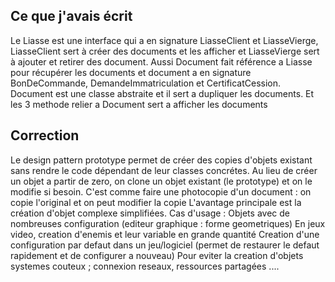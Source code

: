 ## Ce que j'avais écrit
Le Liasse est une interface qui a en signature LiasseClient et LiasseVierge, LiasseClient sert à créer des documents et les afficher et LiasseVierge sert à ajouter et retirer des document. Aussi Document fait référence a Liasse pour récupérer les documents et document a en signature BonDeCommande, DemandeImmatriculation et CertificatCession. Document est une classe abstraite et il sert a dupliquer les documents. Et les 3 methode relier a Document sert a afficher les documents

## Correction

Le design pattern prototype permet de créer des copies d'objets existant sans rendre le code dépendant de leur classes concrétes. Au lieu de créer un objet a partir de zero, on clone un objet existant (le prototype) et on le modifie si besoin.
C'est comme faire une photocopie d'un document : on copie l'original et on peut modifier la copie
L'avantage principale est la création d'objet complexe simplifiées.
Cas d'usage :
    Objets avec de nombreuses configuration (editeur graphique : forme geometriques)
    En jeux video, creation d'enemis et leur variable en grande quantité
    Creation d'une configuration par defaut dans un jeu/logiciel (permet de restaurer le defaut rapidement et de configurer a nouveau)
    Pour eviter la creation d'objets systemes couteux ; connexion reseaux, ressources partagées ....